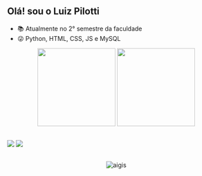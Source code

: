 ## Olá! sou o Luiz Pilotti



- 📚 Atualmente no 2° semestre da faculdade
- 😜 Python, HTML, CSS, JS e MySQL

<div align="center">
  <img height="180cm" src="https://github-readme-stats.vercel.app/api?username=LuizPilotti&show_icons=true&theme=chartreuse-dark"/>
  <img height="180cm" src="https://github-readme-stats.vercel.app/api/top-langs/?username=LuizPilotti&layout=compact&langs_count=16&theme=chartreuse-dark"/>
</div>

##

<a href="https://www.instagram.com/_pilotti_/" target="_blank"><img src="https://img.shields.io/badge/-Instagram-%23E4405F?style=for-the-badge&logo=instagram&logoColor=white" target="_blank"></a>
<a href="https://www.linkedin.com/in/luiz-fernando-pilotti-verissimo-12793a2b2/" target="_blank"><img src="https://img.shields.io/badge/LinkedIn-0077B5?style=for-the-badge&logo=linkedin&logoColor=white" target="_blank"></a>

##

<div align="center">
  <img alaing=center alt="aigis" src="https://i.pinimg.com/originals/d9/9c/8c/d99c8cdceb5d52d55268f82cc5bcc728.gif" />
</div>
